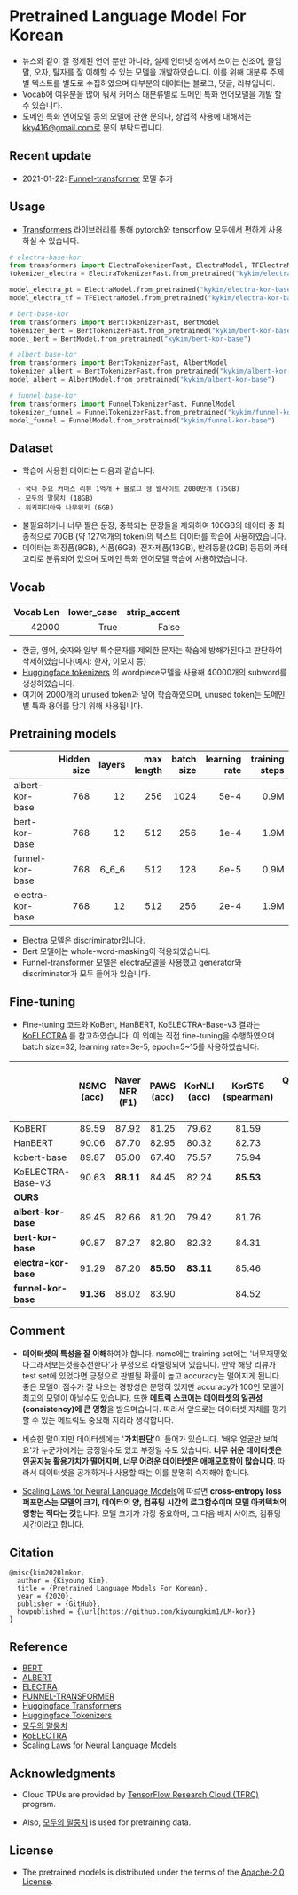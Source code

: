 # Pretrained Language Model For Korean

* 뉴스와 같이 잘 정제된 언어 뿐만 아니라, 실제 인터넷 상에서 쓰이는 신조어, 줄임말, 오자, 탈자를 잘 이해할 수 있는 모델을 개발하였습니다. 이를 위해 대분류 주제별 텍스트를 별도로 수집하였으며 대부분의 데이터는 블로그, 댓글, 리뷰입니다.
* Vocab에 여유분을 많이 둬서 커머스 대분류별로 도메인 특화 언어모델을 개발 할 수 있습니다.
* 도메인 특화 언어모델 등의 모델에 관한 문의나, 상업적 사용에 대해서는 kky416@gmail.com로 문의 부탁드립니다.

## Recent update
* 2021-01-22: [Funnel-transformer](https://github.com/laiguokun/Funnel-Transformer) 모델 추가

## Usage
* [Transformers](https://github.com/huggingface/transformers) 라이브러리를 통해 pytorch와 tensorflow 모두에서 편하게 사용하실 수 있습니다.

```python
# electra-base-kor
from transformers import ElectraTokenizerFast, ElectraModel, TFElectraModel
tokenizer_electra = ElectraTokenizerFast.from_pretrained("kykim/electra-kor-base")

model_electra_pt = ElectraModel.from_pretrained("kykim/electra-kor-base")    # pytorch
model_electra_tf = TFElectraModel.from_pretrained("kykim/electra-kor-base")  # tensorflow

# bert-base-kor
from transformers import BertTokenizerFast, BertModel
tokenizer_bert = BertTokenizerFast.from_pretrained("kykim/bert-kor-base")
model_bert = BertModel.from_pretrained("kykim/bert-kor-base")

# albert-base-kor
from transformers import BertTokenizerFast, AlbertModel
tokenizer_albert = BertTokenizerFast.from_pretrained("kykim/albert-kor-base")
model_albert = AlbertModel.from_pretrained("kykim/albert-kor-base")

# funnel-base-kor
from transformers import FunnelTokenizerFast, FunnelModel
tokenizer_funnel = FunnelTokenizerFast.from_pretrained("kykim/funnel-kor-base")
model_funnel = FunnelModel.from_pretrained("kykim/funnel-kor-base")
```

## Dataset

* 학습에 사용한 데이터는 다음과 같습니다.
  
```
  - 국내 주요 커머스 리뷰 1억개 + 블로그 형 웹사이트 2000만개 (75GB)
  - 모두의 말뭉치 (18GB)
  - 위키피디아와 나무위키 (6GB)
```

* 불필요하거나 너무 짤은 문장, 중복되는 문장들을 제외하여 100GB의 데이터 중 최종적으로 70GB (약 127억개의 token)의 텍스트 데이터를 학습에 사용하였습니다.   
* 데이터는 화장품(8GB), 식품(6GB), 전자제품(13GB), 반려동물(2GB) 등등의 카테고리로 분류되어 있으며 도메인 특화 언어모델 학습에 사용하였습니다.

## Vocab
| Vocab Len | lower_case | strip_accent |
| --------: | ------------: | ------------: |
|     42000 |         True |         False |


* 한글, 영어, 숫자와 일부 특수문자를 제외한 문자는 학습에 방해가된다고 판단하여 삭제하였습니다(예시: 한자, 이모지 등)
* [Huggingface tokenizers](https://github.com/huggingface/tokenizers) 의 wordpiece모델을  사용해 40000개의 subword를 생성하였습니다.   
* 여기에 2000개의 unused token과 넣어 학습하였으며, unused token는 도메인 별 특화 용어를 담기 위해 사용됩니다.

## Pretraining models

|                   | Hidden size      | layers     |max length  | batch size | learning rate | training steps |
| ----------------- |----------------: | ---------: | ---------: | ---------: | ------------: | -------------: |
| albert-kor-base   |              768 |         12 |        256 |       1024 |          5e-4 |           0.9M |
| bert-kor-base     |              768 |         12 |        512 |        256 |          1e-4 |           1.9M |
| funnel-kor-base   |              768 |      6_6_6 |        512 |        128 |          8e-5 |           0.9M |
| electra-kor-base  |              768 |         12 |        512 |        256 |          2e-4 |           1.9M |

* Electra 모델은 discriminator입니다.
* Bert 모델에는 whole-word-masking이 적용되었습니다.
* Funnel-transformer 모델은 electra모델을 사용했고 generator와 discriminator가 모두 들어가 있습니다.

## Fine-tuning
* Fine-tuning 코드와 KoBert, HanBERT, KoELECTRA-Base-v3 결과는 [KoELECTRA](https://github.com/monologg/KoELECTRA) 를 참고하였습니다. 이 외에는 직접 fine-tuning을 수행하였으며 batch size=32, learning rate=3e-5, epoch=5~15를 사용하였습니다.

|                       | **NSMC**<br/>(acc) | **Naver NER**<br/>(F1) | **PAWS**<br/>(acc) | **KorNLI**<br/>(acc) | **KorSTS**<br/>(spearman) | **Question Pair**<br/>(acc) |  **Korean-Hate-Speech (Dev)**<br/>(F1) |
| :-------------------- | :----------------: | :--------------------: | :----------------: | :------------------: | :-----------------------: | :-------------------------: | :-----------------------------------:  |
| KoBERT                |       89.59        |         87.92          |       81.25        |        79.62         |           81.59           |            94.85            |                  66.21                 |
| HanBERT               |       90.06        |         87.70          |       82.95        |        80.32         |           82.73           |            94.72            |                  68.32                 |
| kcbert-base           |       89.87        |         85.00          |       67.40        |        75.57         |           75.94           |            93.93            |                **68.78**               |
| KoELECTRA-Base-v3     |       90.63        |       **88.11**        |       84.45        |        82.24         |         **85.53**         |            95.25            |                  67.61                 |
|**OURS**|
| **albert-kor-base**   |       89.45        |         82.66          |       81.20        |        79.42         |           81.76           |            94.59            |                  65.44                 |
| **bert-kor-base**     |       90.87        |         87.27          |       82.80        |        82.32         |           84.31           |            95.25            |                  68.45                 |
| **electra-kor-base**  |       91.29        |         87.20          |     **85.50**      |      **83.11**       |           85.46           |          **95.78**          |                  66.03                 |
| **funnel-kor-base**   |     **91.36**      |         88.02          |       83.90        |                      |           84.52           |            95.51            |                  68.18                 |

## Comment
* **데이터셋의 특성을 잘 이해**하여야 합니다. nsmc에는 training set에는 '너무재밓었다그래서보는것을추천한다'가 부정으로 라벨링되어 있습니다. 만약 해당 리뷰가 test set에 있었다면 긍정으로 판별될 확률이 높고 accuracy는 떨어지게 됩니다.  좋은 모델이 점수가 잘 나오는 경향성은 분명히 있지만 accuracy가 100인 모델이 최고의 모델이 아닐수도 있습니다. 또한 **메트릭 스코어는 데이터셋의 일관성(consistency)에 큰 영향**을 받으며습니다. 따라서 앞으로는 데이터셋 자체를 평가할 수 있는 메트릭도 중요해 지리라 생각합니다.

* 비슷한 말이지만 데이터셋에는 '**가치판단**'이 들어가 있습니다. '배우 얼굴만 보여요'가 누군가에게는 긍정일수도 있고 부정일 수도 있습니다. **너무 쉬운 데이터셋은 인공지능 활용가치가 떨어지며, 너무 어려운 데이터셋은 애매모호함이 많습니다**. 따라서 데이터셋을 공개하거나 사용할 때는 이를 분명히 숙지해야 합니다.

* [Scaling Laws for Neural Language Models](https://arxiv.org/abs/2001.08361)에 따르면 **cross-entropy loss 퍼포먼스는 모델의 크기, 데이터의 양, 컴퓨팅 시간의 로그함수이며 모델 아키텍쳐의 영향는 적다는 것**입니다. 모델 크기가 가장 중요하며, 그 다음 배치 사이즈, 컴퓨팅 시간이라고 합니다. 

## Citation

```
@misc{kim2020lmkor,
  author = {Kiyoung Kim},
  title = {Pretrained Language Models For Korean},
  year = {2020},
  publisher = {GitHub},
  howpublished = {\url{https://github.com/kiyoungkim1/LM-kor}}
}
```

## Reference
* [BERT](https://github.com/google-research/bert)
* [ALBERT](https://github.com/google-research/albert)
* [ELECTRA](https://github.com/google-research/electra)
* [FUNNEL-TRANSFORMER](https://github.com/laiguokun/Funnel-Transformer)  
* [Huggingface Transformers](https://github.com/huggingface/transformers)
* [Huggingface Tokenizers](https://github.com/huggingface/tokenizers)
* [모두의 말뭉치](https://corpus.korean.go.kr/)
* [KoELECTRA](https://github.com/monologg/KoELECTRA)
* [Scaling Laws for Neural Language Models](https://arxiv.org/abs/2001.08361)

## Acknowledgments

* Cloud TPUs are provided by [TensorFlow Research Cloud (TFRC)](https://www.tensorflow.org/tfrc/) program.
  
* Also, [모두의 말뭉치](https://corpus.korean.go.kr/) is used for pretraining data.

## License

* The pretrained models is distributed under the terms of the [Apache-2.0 License](https://www.apache.org/licenses/LICENSE-2.0).
